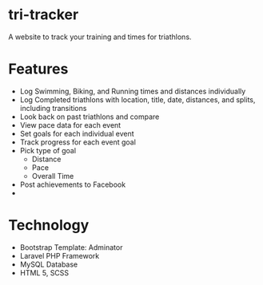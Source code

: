 # tri-tracker
A website to track your training and times for triathlons.

# Features
* Log Swimming, Biking, and Running times and distances individually
* Log Completed triathlons with location, title, date, distances, and splits, including transitions
* Look back on past triathlons and compare
* View pace data for each event
* Set goals for each individual event
* Track progress for each event goal
* Pick type of goal
  * Distance
  * Pace
  * Overall Time
* Post achievements to Facebook
* 
# Technology
* Bootstrap Template: Adminator
* Laravel PHP Framework
* MySQL Database
* HTML 5, SCSS

